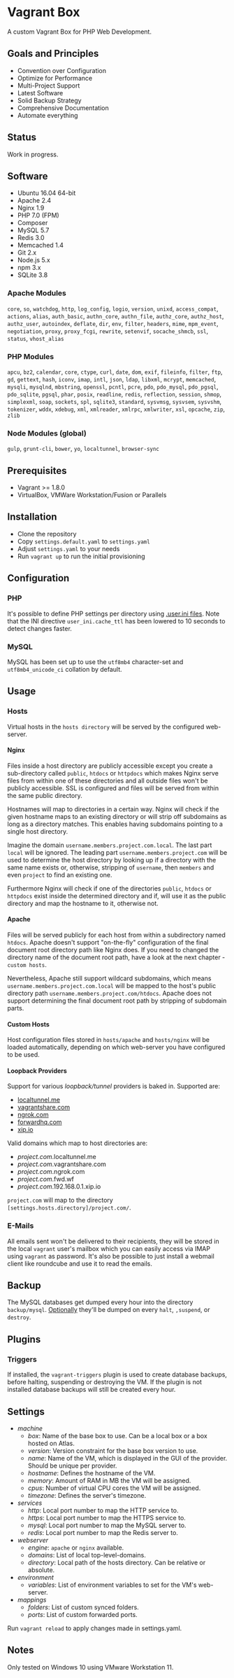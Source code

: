 # Vagrant Box
A custom Vagrant Box for PHP Web Development.

## Goals and Principles
* Convention over Configuration
* Optimize for Performance
* Multi-Project Support
* Latest Software
* Solid Backup Strategy
* Comprehensive Documentation
* Automate everything

## Status
Work in progress.

## Software
* Ubuntu 16.04 64-bit
* Apache 2.4
* Nginx 1.9
* PHP 7.0 (FPM)
* Composer
* MySQL 5.7
* Redis 3.0
* Memcached 1.4
* Git 2.x
* Node.js 5.x
* npm 3.x
* SQLite 3.8

### Apache Modules
`core`, `so`, `watchdog`, `http`, `log_config`, `logio`, `version`, `unixd`, `access_compat`, `actions`, `alias`,
`auth_basic`, `authn_core`, `authn_file`, `authz_core`, `authz_host`, `authz_user`, `autoindex`, `deflate`, `dir`,
`env`, `filter`, `headers`, `mime`, `mpm_event`, `negotiation`, `proxy`, `proxy_fcgi`, `rewrite`, `setenvif`,
`socache_shmcb`, `ssl`, `status`, `vhost_alias`

### PHP Modules
`apcu`, `bz2`, `calendar`, `core`, `ctype`, `curl`, `date`, `dom`, `exif`, `fileinfo`, `filter`, `ftp`, `gd`,
`gettext`, `hash`, `iconv`, `imap`, `intl`, `json`, `ldap`, `libxml`, `mcrypt`, `memcached`, `mysqli`, `mysqlnd`,
`mbstring`, `openssl`, `pcntl`, `pcre`, `pdo`, `pdo_mysql`, `pdo_pgsql`, `pdo_sqlite`, `pgsql`, `phar`, `posix`,
`readline`, `redis`, `reflection`, `session`, `shmop`, `simplexml`, `soap`, `sockets`, `spl`, `sqlite3`, `standard`,
`sysvmsg`, `sysvsem`, `sysvshm`, `tokenizer`, `wddx`, `xdebug`, `xml`, `xmlreader`, `xmlrpc`, `xmlwriter`, `xsl`,
`opcache`, `zip`, `zlib`

### Node Modules (global)
`gulp`, `grunt-cli`, `bower`, `yo`, `localtunnel`, `browser-sync`

## Prerequisites
* Vagrant >= 1.8.0
* VirtualBox, VMWare Workstation/Fusion or Parallels

## Installation
* Clone the repository
* Copy `settings.default.yaml` to `settings.yaml`
* Adjust `settings.yaml` to your needs
* Run `vagrant up` to run the initial provisioning

## Configuration

### PHP
It's possible to define PHP settings per directory using [.user.ini files](http://php.net/manual/en/configuration.file.per-user.php).
Note that the INI directive `user_ini.cache_ttl` has been lowered to 10 seconds to detect changes faster.

### MySQL
MySQL has been set up to use the `utf8mb4` character-set and `utf8mb4_unicode_ci` collation by default.

## Usage

### Hosts
Virtual hosts in the `hosts directory` will be served by the configured web-server.

#### Nginx
Files inside a host directory are publicly accessible except you create a sub-directory called `public`, `htdocs` or
`httpdocs` which makes Nginx serve files from within one of these directories and all outside files won't be publicly
accessible. SSL is configured and files will be served from within the same public directory.

Hostnames will map to directories in a certain way. Nginx will check if the given hostname maps to an existing
directory or will strip off subdomains as long as a directory matches. This enables having subdomains pointing
to a single host directory.

Imagine the domain `username.members.project.com.local`. The last part `local` will be ignored. The leading part
`username.members.project.com` will be used to determine the host directory by looking up if a directory with the
same name exists or, otherwise, stripping of `username`, then `members` and even `project` to find an existing one.

Furthermore Nginx will check if one of the directories `public`, `htdocs` or `httpdocs` exist inside the determined
directory and if, will use it as the public directory and map the hostname to it, otherwise not.

#### Apache
Files will be served publicly for each host from within a subdirectory named `htdocs`. Apache doesn't support
"on-the-fly" configuration of the final document root directory path like Nginx does. If you need to changed the
directory name of the document root path, have a look at the next chapter - `custom hosts`.

Nevertheless, Apache still support wildcard subdomains, which means `username.members.project.com.local` will be mapped
to the host's public directory path `username.members.project.com/htdocs`. Apache does not support determining the
final document root path by stripping of subdomain parts.

#### Custom Hosts
Host configuration files stored in `hosts/apache` and `hosts/nginx` will be loaded automatically, depending on which
web-server you have configured to be used.

#### Loopback Providers
Support for various *loopback/tunnel* providers is baked in. Supported are:

- [localtunnel.me]
- [vagrantshare.com]
- [ngrok.com]
- [forwardhq.com]
- [xip.io]

Valid domains which map to host directories are:

- *project.com*.localtunnel.me
- *project.com*.vagrantshare.com
- *project.com*.ngrok.com
- *project.com*.fwd.wf
- *project.com*.192.168.0.1.xip.io

`project.com` will map to the directory `[settings.hosts.directory]/project.com/`.

### E-Mails
All emails sent won't be delivered to their recipients, they will be stored
in the local `vagrant` user's mailbox which you can easily access via IMAP
using `vagrant` as password. It's also be possible to just install a webmail
client like roundcube and use it to read the emails.

## Backup
The MySQL databases get dumped every hour into the directory `backup/mysql`.
[Optionally](#triggers) they'll be dumped on every `halt`, `,suspend`, or `destroy`.

## Plugins

### Triggers
If installed, the `vagrant-triggers` plugin is used to create database backups,
before halting, suspending or destroying the VM. If the plugin is not installed
database backups will still be created every hour.

## Settings
- *machine*
    - *box*: Name of the base box to use. Can be a local box or a box hosted on Atlas.
    - *version*: Version constraint for the base box version to use.
    - *name*: Name of the VM, which is displayed in the GUI of the provider. Should be unique per provider.
    - *hostname*: Defines the hostname of the VM.
    - *memory*: Amount of RAM in MB the VM will be assigned.
    - *cpus*: Number of virtual CPU cores the VM will be assigned.
    - *timezone*: Defines the server's timezone.
- *services*
    - *http*: Local port number to map the HTTP service to.
    - *https*: Local port number to map the HTTPS service to.
    - *mysql*: Local port number to map the MySQL server to.
    - *redis*: Local port number to map the Redis server to.
- *webserver*
    - *engine*: `apache` or `nginx` available.
    - *domains*: List of local top-level-domains.
    - *directory*: Local path of the hosts directory. Can be relative or absolute.
- *environment*
    - *variables*: List of environment variables to set for the VM's web-server.
- *mappings*
    - *folders*: List of custom synced folders.
    - *ports*: List of custom forwarded ports.

Run `vagrant reload` to apply changes made in settings.yaml.

## Notes
Only tested on Windows 10 using VMware Workstation 11.

[localtunnel.me]: http://localtunnel.me/
[vagrantshare.com]: http://vagrantshare.com/
[ngrok.com]: http://ngrok.com/
[fwd.wf]: https://forwardhq.com/
[forwardhq.com]: https://forwardhq.com/
[xip.io]: http://xip.io/
